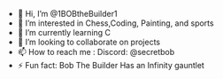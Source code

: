 - 👋 Hi, I’m @1BOBtheBuilder1 
- 👀 I’m interested in Chess,Coding, Painting, and sports
- 🌱 I’m currently learning C
- 💞️ I’m looking to collaborate on projects
- 📫 How to reach me : Discord: @secretbob
- ⚡ Fun fact: Bob The Builder Has an Infinity gauntlet

<!---
1BOBtheBuilder1/1BOBtheBuilder1 is a ✨ special ✨ repository because its `README.md` (this file) appears on your GitHub profile.
You can click the Preview link to take a look at your changes.
--->
